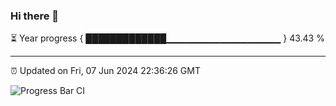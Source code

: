 ### Hi there 👋

⏳ Year progress { █████████████▁▁▁▁▁▁▁▁▁▁▁▁▁▁▁▁▁ } 43.43 %

---

⏰ Updated on Fri, 07 Jun 2024 22:36:26 GMT

![Progress Bar CI](https://github.com/IshwaranRudhara/GIT-ACTION/workflows/Progress%20Bar%20CI/badge.svg)
